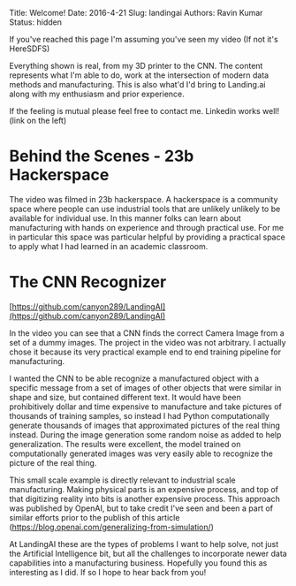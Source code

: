 Title: Welcome!
Date: 2016-4-21 
Slug: landingai
Authors: Ravin Kumar
Status: hidden

If you've reached this page I'm assuming you've seen my video (If not it's HereSDFS)

Everything shown is real, from my 3D printer to the CNN.
The content represents what I'm able to do, work at the intersection of
modern data methods and manufacturing.
This is also what'd I'd bring to Landing.ai along with my enthusiasm and prior experience.

If the feeling is mutual please feel free to contact me. Linkedin works well! (link on the left)


# Behind the Scenes - 23b Hackerspace 
The video was filmed in 23b hackerspace.
A hackerspace is a community space where people can use industrial tools that are unlikely 
unlikely to be available for individual use. In this manner folks can 
learn about manufacturing with hands on experience and through practical use.
For me in particular this space was particular helpful by providing a practical
space to apply what I had learned in an academic classroom.

# The CNN Recognizer
  
[https://github.com/canyon289/LandingAI](https://github.com/canyon289/LandingAI)

In the video you can see that a CNN finds the correct Camera Image from a set of
a dummy images. The project in the video was not arbitrary. I actually chose it because its very practical example end to end training pipeline for manufacturing.

I wanted the CNN to be able recognize a manufactured object with a specific message from a set of images of other objects that were similar in shape and size, but contained different text. It would have been prohibitively dollar and time expensive to manufacture and take pictures of thousands of training samples, so instead I had Python computationally generate thousands of images that approximated pictures of the real thing instead. During the image generation some random noise as added to help generalization. The results were excellent, the model trained on computationally generated images was very easily able to recognize the picture of the real thing.

This small scale example is directly relevant to industrial scale manufacturing. Making physical parts is an expensive process, and top of that digitizing reality into bits is another expensive process. This approach was published by OpenAI, but to take credit I've seen and been a part of similar efforts prior to the publish of this article (https://blog.openai.com/generalizing-from-simulation/)

At LandingAI these are the types of problems I want to help solve, not just the Artificial Intelligence bit, but all the challenges to incorporate newer data capabilities into a manufacturing business. Hopefully you found this as interesting as I did. If so I hope to hear back from you!






